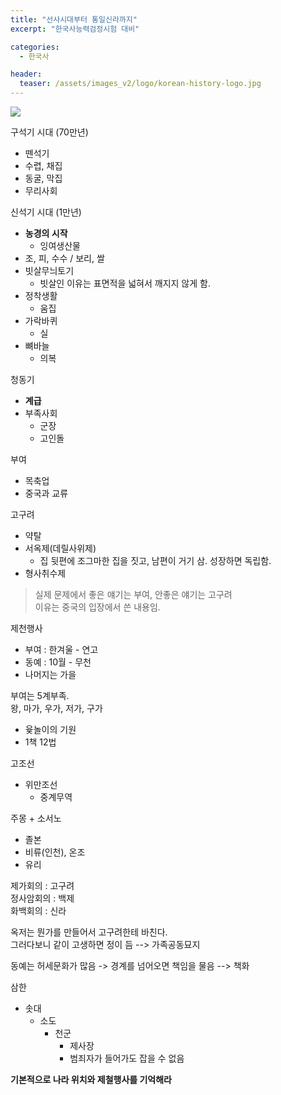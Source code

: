 ```yaml
---
title: "선사시대부터 통일신라까지"
excerpt: "한국사능력검정시험 대비"

categories:
  - 한국사

header:
  teaser: /assets/images_v2/logo/korean-history-logo.jpg
---
```


![](https://eliotjang.github.io/assets/images_v2/logo/korean-history-logo.jpg)

구석기 시대 (70만년)
- 뗀석기
- 수렵, 채집
- 동굴, 막집
- 무리사회

신석기 시대 (1만년)
- **농경의 시작**
  - 잉여생산물
- 조, 피, 수수 / 보리, 쌀
- 빗살무늬토기
  - 빗살인 이유는 표면적을 넓혀서 깨지지 않게 함.
- 정착생활
  - 움집
- 가락바퀴
  - 실
- 뼈바늘
  - 의복

청동기
  - **계급**
  - 부족사회
    - 군장
    - 고인돌

부여
- 목축업
- 중국과 교류

고구려
- 약탈
- 서옥제(데릴사위제)
  - 집 뒷편에 조그마한 집을 짓고, 남편이 거기 삼. 성장하면 독립함.
- 형사취수제

> 실제 문제에서 좋은 얘기는 부여, 안좋은 얘기는 고구려  
> 이유는 중국의 입장에서 쓴 내용임.

제천행사
- 부여 : 한겨울 - 연고
- 동예 : 10월 - 무천
- 나머지는 가을

부여는 5계부족.  
왕, 마가, 우가, 저가, 구가
- 윷놀이의 기원
- 1책 12법

고조선
  - 위만조선
    - 중계무역

주몽 + 소서노
- 졸본
- 비류(인천), 온조
- 유리

제가회의 : 고구려  
정사암회의 : 백제  
화백회의 : 신라  

옥저는 뭔가를 만들어서 고구려한테 바친다.  
그러다보니 같이 고생하면 정이 듬 --> 가족공동묘지  

동예는 허세문화가 많음  -> 경계를 넘어오면 책임을 물음 --> 책화  

삼한
- 솟대
  - 소도
    - 천군
      - 제사장
      - 범죄자가 들어가도 잡을 수 없음

**기본적으로 나라 위치와 제철행사를 기억해라**

